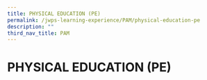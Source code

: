 ```yaml
---
title: PHYSICAL EDUCATION (PE)
permalink: /jwps-learning-experience/PAM/physical-education-pe
description: ""
third_nav_title: PAM
---
```

# PHYSICAL EDUCATION (PE)
